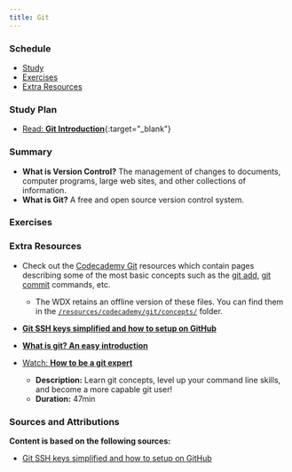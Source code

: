 ```yaml
---
title: Git
---
```


### Schedule

  - [Study](#study-plan)
  - [Exercises](#exercises)
  - [Extra Resources](#extra-resources)

### Study Plan

  - [Read: **Git Introduction**](../modules/version_control/git/intro/index.md){:target="_blank"}

### Summary

  - **What is Version Control?** The management of changes to documents, computer programs, large web sites, and other collections of information.
  - **What is Git?** A free and open source version control system.

### Exercises

### Extra Resources

  - Check out the [Codecademy Git](https://www.codecademy.com/resources/docs/git) resources which contain pages describing some of the most basic concepts such as the [git add](https://www.codecademy.com/resources/docs/git/add), [git commit](https://www.codecademy.com/resources/docs/git/commit) commands, etc.
    - The WDX retains an offline version of these files. You can find them in the [`/resources/codecademy/git/concepts/`](../../resources/codecademy/git/concepts/) folder.

  - [**Git SSH keys simplified and how to setup on GitHub**](https://inspirezone.tech/git-ssh-keys-simplified/)

  - [**What is git? An easy introduction**](https://inspirezone.tech/what-is-git/)

  - [Watch: **How to be a git expert**](https://www.youtube.com/watch?v=hZS96dwKvt0)
    - **Description:** Learn git concepts, level up your command line skills, and become a more capable git user!
    - **Duration:** 47min

### Sources and Attributions

  **Content is based on the following sources:**

  - [Git SSH keys simplified and how to setup on GitHub](https://inspirezone.tech/git-ssh-keys-simplified/)